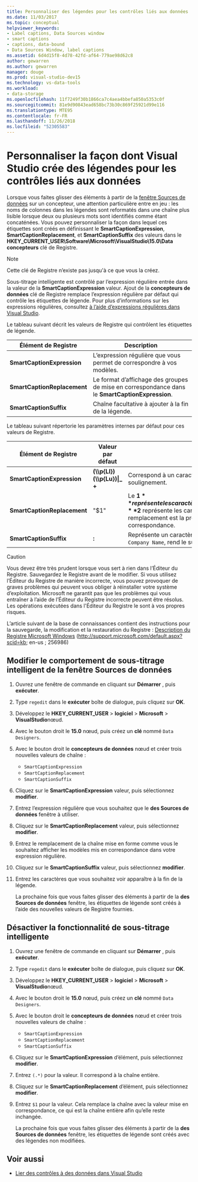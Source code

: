 ```yaml
---
title: Personnaliser des légendes pour les contrôles liés aux données
ms.date: 11/03/2017
ms.topic: conceptual
helpviewer_keywords:
- Label captions, Data Sources window
- smart captions
- captions, data-bound
- Data Sources Window, label captions
ms.assetid: 6d4d15f8-4d78-42fd-af64-779ae98d62c8
author: gewarren
ms.author: gewarren
manager: douge
ms.prod: visual-studio-dev15
ms.technology: vs-data-tools
ms.workload:
- data-storage
ms.openlocfilehash: 11f7249f30b1866ca7c4aea4bbefa850a5353c0f
ms.sourcegitcommit: 81e9d90843ead658bc73b30c869f25921d99e116
ms.translationtype: MTE95
ms.contentlocale: fr-FR
ms.lasthandoff: 11/26/2018
ms.locfileid: "52305583"
---
```

# <a name="customize-how-visual-studio-creates-captions-for-data-bound-controls"></a>Personnaliser la façon dont Visual Studio crée des légendes pour les contrôles liés aux données

Lorsque vous faites glisser des éléments à partir de la [fenêtre Sources de données](add-new-data-sources.md#data-sources-window) sur un concepteur, une attention particulière entre en jeu : les noms de colonnes dans les légendes sont reformatés dans une chaîne plus lisible lorsque deux ou plusieurs mots sont identifiés comme étant concaténées. Vous pouvez personnaliser la façon dans lequel ces étiquettes sont créés en définissant le **SmartCaptionExpression**, **SmartCaptionReplacement**, et **SmartCaptionSuffix** des valeurs dans le **HKEY_CURRENT_USER\Software\Microsoft\VisualStudio\15.0\Data concepteurs** clé de Registre.

> [!NOTE]
> Cette clé de Registre n’existe pas jusqu'à ce que vous la créez.

Sous-titrage intelligente est contrôlé par l’expression régulière entrée dans la valeur de la **SmartCaptionExpression** valeur. Ajout de la **concepteurs de données** clé de Registre remplace l’expression régulière par défaut qui contrôle les étiquettes de légende. Pour plus d’informations sur les expressions régulières, consultez [à l’aide d’expressions régulières dans Visual Studio](../ide/using-regular-expressions-in-visual-studio.md).

Le tableau suivant décrit les valeurs de Registre qui contrôlent les étiquettes de légende.

|Élément de Registre|Description|
|-------------------|-----------------|
|**SmartCaptionExpression**|L’expression régulière que vous permet de correspondre à vos modèles.|
|**SmartCaptionReplacement**|Le format d’affichage des groupes de mise en correspondance dans le **SmartCaptionExpression**.|
|**SmartCaptionSuffix**|Chaîne facultative à ajouter à la fin de la légende.|

Le tableau suivant répertorie les paramètres internes par défaut pour ces valeurs de Registre.

|Élément de Registre|Valeur par défaut|Explication|
|-------------------|-------------------|-----------------|
|**SmartCaptionExpression**|**(\\\p{Ll}) (\\\p{Lu})&#124;_ +**|Correspond à un caractère minuscule suivi d’un caractère majuscule ou un trait de soulignement.|
|**SmartCaptionReplacement**|"$1"|Le **$1** représente les caractères appariés dans la première parenthèse de l’expression et le **$2** représente les caractères appariés dans la deuxième parenthèse. Le remplacement est la première correspondance, un espace, puis la deuxième correspondance.|
|**SmartCaptionSuffix**|**:**|Représente un caractère ajouté à la chaîne retournée. Par exemple, si la légende est `Company Name`, rend le suffixe `Company Name:`|

> [!CAUTION]
> Vous devez être très prudent lorsque vous sert à rien dans l’Éditeur du Registre. Sauvegardez le Registre avant de le modifier. Si vous utilisez l’Éditeur du Registre de manière incorrecte, vous pouvez provoquer de graves problèmes qui peuvent vous obliger à réinstaller votre système d’exploitation. Microsoft ne garantit pas que les problèmes qui vous entraîner à l’aide de l’Éditeur du Registre incorrecte peuvent être résolus. Les opérations exécutées dans l'Éditeur du Registre le sont à vos propres risques.
>
> L’article suivant de la base de connaissances contient des instructions pour la sauvegarde, la modification et la restauration du Registre : [Description du Registre Microsoft Windows](http://support.microsoft.com/default.aspx?scid=kb;en-us;256986) (http://support.microsoft.com/default.aspx?scid=kb; en-us ; 256986)

## <a name="modify-the-smart-captioning-behavior-of-the-data-sources-window"></a>Modifier le comportement de sous-titrage intelligent de la fenêtre Sources de données

1.  Ouvrez une fenêtre de commande en cliquant sur **Démarrer** , puis **exécuter**.

2.  Type `regedit` dans le **exécuter** boîte de dialogue, puis cliquez sur **OK**.

3.  Développez le **HKEY_CURRENT_USER** > **logiciel** > **Microsoft** > **VisualStudio**nœud.

4.  Avec le bouton droit le **15.0** nœud, puis créez un **clé** nommé `Data Designers`.

5.  Avec le bouton droit le **concepteurs de données** nœud et créer trois nouvelles valeurs de chaîne :

    - `SmartCaptionExpression`
    - `SmartCaptionReplacement`
    - `SmartCaptionSuffix`

6. Cliquez sur le **SmartCaptionExpression** valeur, puis sélectionnez **modifier**.

7. Entrez l’expression régulière que vous souhaitez que le **des Sources de données** fenêtre à utiliser.

8. Cliquez sur le **SmartCaptionReplacement** valeur, puis sélectionnez **modifier**.

9. Entrez le remplacement de la chaîne mise en forme comme vous le souhaitez afficher les modèles mis en correspondance dans votre expression régulière.

10. Cliquez sur le **SmartCaptionSuffix** valeur, puis sélectionnez **modifier**.

11. Entrez les caractères que vous souhaitez voir apparaître à la fin de la légende.

    La prochaine fois que vous faites glisser des éléments à partir de la **des Sources de données** fenêtre, les étiquettes de légende sont créés à l’aide des nouvelles valeurs de Registre fournies.

## <a name="turn-off-the-smart-captioning-feature"></a>Désactiver la fonctionnalité de sous-titrage intelligente

1.  Ouvrez une fenêtre de commande en cliquant sur **Démarrer** , puis **exécuter**.

2.  Type `regedit` dans le **exécuter** boîte de dialogue, puis cliquez sur **OK**.

3.  Développez le **HKEY_CURRENT_USER** > **logiciel** > **Microsoft** > **VisualStudio**nœud.

4.  Avec le bouton droit le **15.0** nœud, puis créez un **clé** nommé `Data Designers`.

5.  Avec le bouton droit le **concepteurs de données** nœud et créer trois nouvelles valeurs de chaîne :

    - `SmartCaptionExpression`
    - `SmartCaptionReplacement`
    - `SmartCaptionSuffix`

6. Cliquez sur le **SmartCaptionExpression** d’élément, puis sélectionnez **modifier**.

7. Entrez `(.*)` pour la valeur. Il correspond à la chaîne entière.

8. Cliquez sur le **SmartCaptionReplacement** d’élément, puis sélectionnez **modifier**.

9. Entrez `$1` pour la valeur. Cela remplace la chaîne avec la valeur mise en correspondance, ce qui est la chaîne entière afin qu’elle reste inchangée.

    La prochaine fois que vous faites glisser des éléments à partir de la **des Sources de données** fenêtre, les étiquettes de légende sont créés avec des légendes non modifiées.

## <a name="see-also"></a>Voir aussi

- [Lier des contrôles à des données dans Visual Studio](../data-tools/bind-controls-to-data-in-visual-studio.md)